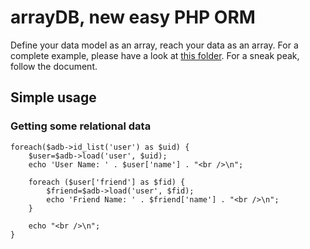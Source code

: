 # arrayDB, new easy PHP ORM

Define your data model as an array, reach your data as an array.
For a complete example, please have a look at [this folder](https://github.com/mstdokumaci/arraydb/tree/master/sample/social).
For a sneak peak, follow the document.

## Simple usage

### Getting some relational data

	foreach($adb->id_list('user') as $uid) {
		$user=$adb->load('user', $uid);
		echo 'User Name: ' . $user['name'] . "<br />\n";

		foreach ($user['friend'] as $fid) {
			$friend=$adb->load('user', $fid);
			echo 'Friend Name: ' . $friend['name'] . "<br />\n";
		}

		echo "<br />\n";
	}
